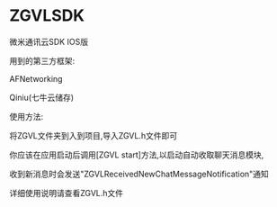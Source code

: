 # ZGVLSDK
微米通讯云SDK IOS版

用到的第三方框架:

AFNetworking

Qiniu(七牛云储存)

使用方法:

将ZGVL文件夹到入到项目,导入ZGVL.h文件即可

你应该在应用启动后调用[ZGVL start]方法,以启动自动收取聊天消息模块,

收到新消息时会发送"ZGVLReceivedNewChatMessageNotification"通知

详细使用说明请查看ZGVL.h文件

